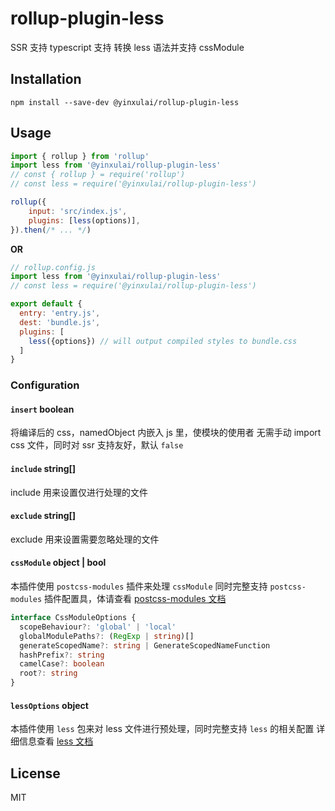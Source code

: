 # rollup-plugin-less

SSR 支持 
typescript 支持
转换 less 语法并支持 cssModule

## Installation

```
npm install --save-dev @yinxulai/rollup-plugin-less
```

## Usage

```js
import { rollup } from 'rollup'
import less from '@yinxulai/rollup-plugin-less'
// const { rollup } = require('rollup')
// const less = require('@yinxulai/rollup-plugin-less')

rollup({
    input: 'src/index.js',
    plugins: [less(options)],
}).then(/* ... */)
```
**OR**

```js
// rollup.config.js
import less from '@yinxulai/rollup-plugin-less'
// const less = require('@yinxulai/rollup-plugin-less')

export default {
  entry: 'entry.js',
  dest: 'bundle.js',
  plugins: [
    less({options}) // will output compiled styles to bundle.css
  ]
}
```

### Configuration

#### `insert` boolean 

将编译后的 css，namedObject 内嵌入 js 里，使模块的使用者
无需手动 import css 文件，同时对 ssr 支持友好，默认 `false`

#### `include` string[]

 include 用来设置仅进行处理的文件

#### `exclude` string[]

 exclude 用来设置需要忽略处理的文件

#### `cssModule` object | bool

 本插件使用 `postcss-modules` 插件来处理 `cssModule`
 同时完整支持 `postcss-modules` 插件配置具，体请查看
 [postcss-modules 文档](https://github.com/css-modules/postcss-modules)

```ts
interface CssModuleOptions {
  scopeBehaviour?: 'global' | 'local'
  globalModulePaths?: (RegExp | string)[]
  generateScopedName?: string | GenerateScopedNameFunction
  hashPrefix?: string
  camelCase?: boolean
  root?: string
}
```

#### `lessOptions` object
 本插件使用 `less` 包来对 less 文件进行预处理，同时完整支持 `less` 的相关配置
 详细信息查看 [less 文档](https://github.com/less/less-docs/blob/master/content/usage/less-options.md)

## License

MIT
